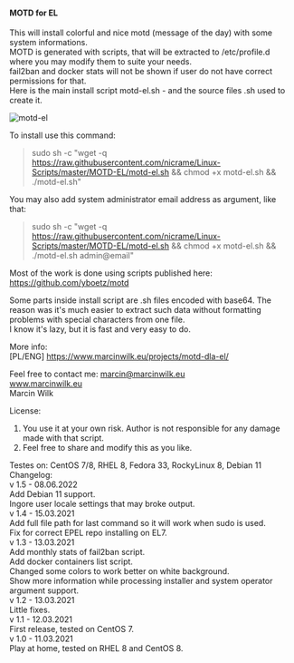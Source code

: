 #### MOTD for EL

This will install colorful and nice motd (message of the day) with some system informations.  
MOTD is generated with scripts, that will be extracted to /etc/profile.d 
where you may modify them to suite your needs.  
fail2ban and docker stats will not be shown if user do not have correct permissions for that.  
Here is the main install script motd-el.sh - and the source files .sh used to create it.

![motd-el](https://user-images.githubusercontent.com/5872054/111041700-d7980a80-8439-11eb-850a-f8c99ef0d6e4.png)

To install use this command:  
> sudo sh -c "wget -q https://raw.githubusercontent.com/nicrame/Linux-Scripts/master/MOTD-EL/motd-el.sh && chmod +x motd-el.sh && ./motd-el.sh"  

You may also add system administrator email address as argument, like that:  
> sudo sh -c "wget -q https://raw.githubusercontent.com/nicrame/Linux-Scripts/master/MOTD-EL/motd-el.sh && chmod +x motd-el.sh && ./motd-el.sh admin@email"  

Most of the work is done using scripts published here: https://github.com/yboetz/motd

Some parts inside install script are .sh files encoded with base64. 
The reason was it's much easier to extract such data without formatting problems 
with special characters from one file.  
I know it's lazy, but it is fast and very easy to do. 

More info:  
[PL/ENG] https://www.marcinwilk.eu/projects/motd-dla-el/

Feel free to contact me: marcin@marcinwilk.eu  
www.marcinwilk.eu  
Marcin Wilk  

License:  
1. You use it at your own risk. Author is not responsible for any damage made with that script.  
2. Feel free to share and modify this as you like.

Testes on: CentOS 7/8, RHEL 8, Fedora 33, RockyLinux 8, Debian 11  
Changelog:  
v 1.5 - 08.06.2022  
Add Debian 11 support.  
Ingore user locale settings that may broke output.  
v 1.4 - 15.03.2021  
Add full file path for last command so it will work when sudo is used.  
Fix for correct EPEL repo installing on EL7.  
v 1.3 - 13.03.2021  
Add monthly stats of fail2ban script.  
Add docker containers list script.  
Changed some colors to work better on white background.  
Show more information while processing installer and system operator argument support.  
v 1.2 - 13.03.2021  
Little fixes.  
v 1.1 - 12.03.2021  
First release, tested on CentOS 7.  
v 1.0 - 11.03.2021  
Play at home, tested on RHEL 8 and CentOS 8.
